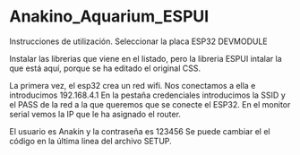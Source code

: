 # Anakino_Aquarium_ESPUI

Instrucciones de utilización.
Seleccionar la placa ESP32 DEVMODULE

Instalar las librerias que viene en el listado, pero la libreria ESPUI intalar la que está aquí, porque se ha editado el original CSS.

La primera vez, el esp32 crea un red wifi. Nos conectamos a ella e introducimos 192.168.4.1 
En la pestaña credenciales introducimos la SSID y el PASS de la red a la que queremos que se conecte el ESP32.
En el monitor serial vemos la IP que le ha asignado el router.

El usuario es Anakin y la contraseña es 123456 Se puede cambiar el el código en la última linea del archivo SETUP.

